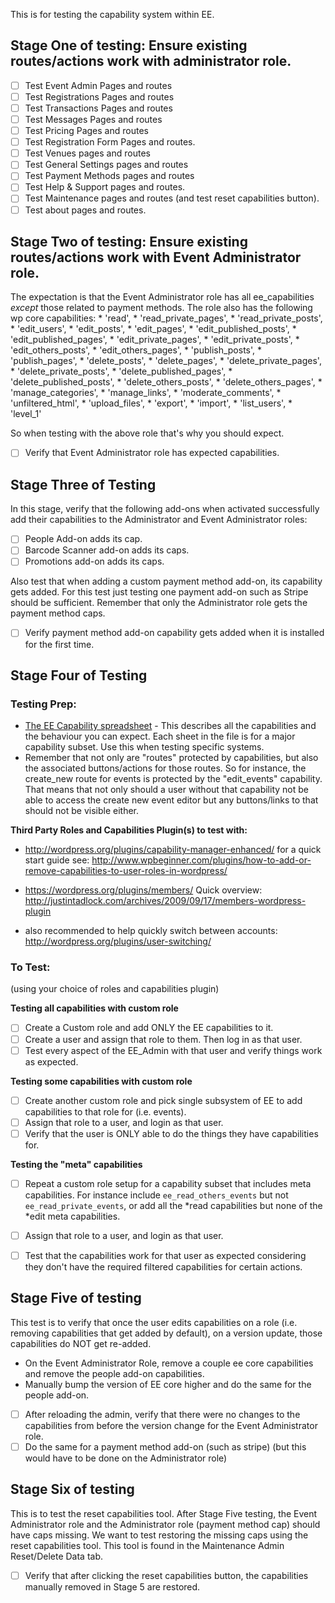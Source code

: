 This is for testing the capability system within EE.

## Stage One of testing: Ensure existing routes/actions work with administrator role.

* [ ] Test Event Admin Pages and routes
* [ ] Test Registrations Pages and routes
* [ ] Test Transactions Pages and routes
* [ ] Test Messages Pages and routes
* [ ] Test Pricing Pages and routes
* [ ] Test Registration Form Pages and routes.
* [ ] Test Venues pages and routes
* [ ] Test General Settings pages and routes
* [ ] Test Payment Methods pages and routes
* [ ] Test Help & Support pages and routes.
* [ ] Test Maintenance pages and routes (and test reset capabilities button).
* [ ] Test about pages and routes.

## Stage Two of testing: Ensure existing routes/actions work with Event Administrator role.
 
The expectation is that the Event Administrator role has all ee_capabilities *except* those related to payment methods. The role also has the following wp core capabilities:
    * 'read',
    * 'read_private_pages',
    * 'read_private_posts',
    * 'edit_users',
    * 'edit_posts',
    * 'edit_pages',
    * 'edit_published_posts',
    * 'edit_published_pages',
    * 'edit_private_pages',
    * 'edit_private_posts',
    * 'edit_others_posts',
    * 'edit_others_pages',
    * 'publish_posts',
    * 'publish_pages',
    * 'delete_posts',
    * 'delete_pages',
    * 'delete_private_pages',
    * 'delete_private_posts',
    * 'delete_published_pages',
    * 'delete_published_posts',
    * 'delete_others_posts',
    * 'delete_others_pages',
    * 'manage_categories',
    * 'manage_links',
    * 'moderate_comments',
    * 'unfiltered_html',
    * 'upload_files',
    * 'export',
    * 'import',
    * 'list_users',
    * 'level_1'

So when testing with the above role that's why you should expect.

* [ ] Verify that Event Administrator role has expected capabilities.

## Stage Three of Testing

In this stage, verify that the following add-ons when activated successfully add their capabilities to the Administrator and Event Administrator roles:

* [ ] People Add-on adds its cap.
* [ ] Barcode Scanner add-on adds its caps. 
* [ ] Promotions add-on adds its caps.

Also test that when adding a custom payment method add-on, its capability gets added.  For this test just testing one payment add-on such as Stripe should be sufficient.  Remember that only the Administrator role gets the payment method caps.

* [ ] Verify payment method add-on capability gets added when it is installed for the first time.

## Stage Four of Testing

### Testing Prep: 

- [The EE Capability spreadsheet][1] - This describes all the capabilities and the behaviour you can expect.  Each sheet in the file is for a major capability subset.  Use this when testing specific systems.
- Remember that not only are "routes" protected by capabilities, but also the associated buttons/actions for those routes.  So for instance, the create_new route for events is protected by the "edit_events" capability.  That means that not only should a user without that capability not be able to access the create new event editor but any buttons/links to that should not be visible either.

**Third Party Roles and Capabilities Plugin(s) to test with:**

- http://wordpress.org/plugins/capability-manager-enhanced/ for a quick start guide see: http://www.wpbeginner.com/plugins/how-to-add-or-remove-capabilities-to-user-roles-in-wordpress/

- https://wordpress.org/plugins/members/ Quick overview: http://justintadlock.com/archives/2009/09/17/members-wordpress-plugin

- also recommended to help quickly switch between accounts: http://wordpress.org/plugins/user-switching/

### To Test:
(using your choice of roles and capabilities plugin)

**Testing all capabilities with custom role**

* [ ] Create a Custom role and add ONLY the EE capabilities to it. 
* [ ] Create a user and assign that role to them.  Then log in as that user.
* [ ] Test every aspect of the EE_Admin with that user and verify things work as expected.

**Testing some capabilities with custom role**

* [ ] Create another custom role and pick single subsystem of EE to add capabilities to that role for (i.e. events).
* [ ] Assign that role to a user, and login as that user.
* [ ] Verify that the user is ONLY able to do the things they have capabilities for.

**Testing the "meta" capabilities**

* [ ] Repeat a custom role setup for a capability subset that includes meta capabilities.  For instance include `ee_read_others_events` but not `ee_read_private_events`, or add all the *read capabilities but none of the *edit meta capabilities.
* [ ] Assign that role to a user, and login as that user.
* [ ] Test that the capabilities work for that user as expected considering they don't have the required filtered capabilities for certain actions.

  [1]: https://docs.google.com/a/eventespresso.com/spreadsheet/ccc?key=0Al0RhqTD8pDfdEhtcFhLdW9rTFdPOWtrODh3d1QyN1E&usp=drive_web#gid=4

## Stage Five of testing
  
  This test is to verify that once the user edits capabilities on a role (i.e. removing capabilities that get added by default), on a version update, those capabilities do NOT get re-added.
  
  * On the Event Administrator Role, remove a couple ee core capabilities and remove the people add-on capabilities.
  * Manually bump the version of EE core higher and do the same for the people add-on.
  * [ ] After reloading the admin, verify that there were no changes to the capabilities from before the version change for the Event Administrator role.
  * [ ] Do the same for a payment method add-on (such as stripe) (but this would have to be done on the Administrator role)

## Stage Six of testing
  
  This is to test the reset capabilities tool.  After Stage Five testing, the Event Administrator role and the Administrator role (payment method cap) should have caps missing.  We want to test restoring the missing caps using the reset capabilities tool.  This tool is found in the Maintenance Admin Reset/Delete Data tab.
   
   * [ ] Verify that after clicking the reset capabilities button, the capabilities manually removed in Stage 5 are restored.